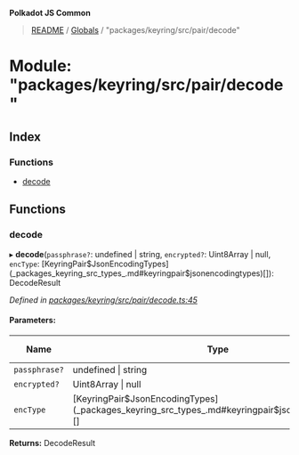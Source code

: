 **Polkadot JS Common**

> [README](../README.md) / [Globals](../globals.md) / "packages/keyring/src/pair/decode"

# Module: "packages/keyring/src/pair/decode"

## Index

### Functions

* [decode](_packages_keyring_src_pair_decode_.md#decode)

## Functions

### decode

▸ **decode**(`passphrase?`: undefined \| string, `encrypted?`: Uint8Array \| null, `encType`: [KeyringPair$JsonEncodingTypes](_packages_keyring_src_types_.md#keyringpair$jsonencodingtypes)[]): DecodeResult

*Defined in [packages/keyring/src/pair/decode.ts:45](https://github.com/polkadot-js/common/blob/dd1220ac/packages/keyring/src/pair/decode.ts#L45)*

#### Parameters:

Name | Type | Default value |
------ | ------ | ------ |
`passphrase?` | undefined \| string | - |
`encrypted?` | Uint8Array \| null | - |
`encType` | [KeyringPair$JsonEncodingTypes](_packages_keyring_src_types_.md#keyringpair$jsonencodingtypes)[] | ENCODING |

**Returns:** DecodeResult
